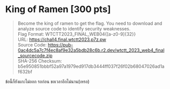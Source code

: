 # King of Ramen [300 pts]
> Become the king of ramen to get the flag. You need to download and analyze source code to identify security weaknesses. <br>
> Flag Format: WTCTT2023_FINAL_WEB04{[a-z0-9]{32}} <br>
> URL: https://chall4.final.wtctt2023.p7z.pw <br>
> Source Code: https://pub-0ac4dc5a7c7f4ec8af9e32a5bdb28c6b.r2.dev/wtctt_2023_web4_final_sourcecode.zip <br>
> SHA-256 Checksum: b5e950851bbbf52a97a1979ed917db3444ff037f26f02b68047026ad1af632bf

ข้อนี้ก็ยังแกะไม่ออก รอก่อน ขอเวลาอีกไม่นาน(เหรอ)